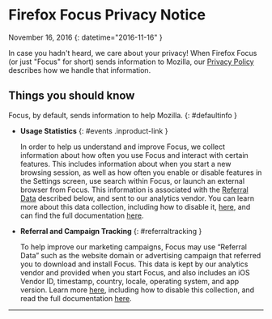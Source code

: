 # Firefox Focus Privacy Notice

November 16, 2016
{: datetime="2016-11-16" }

In case you hadn't heard, we care about your privacy! When Firefox Focus (or just "Focus" for short) sends information to Mozilla, our [Privacy Policy](https://www.mozilla.org/privacy/) describes how we handle that information.

## Things you should know

Focus, by default, sends information to help Mozilla.
{: #defaultinfo }

* **Usage Statistics**
{: #events .inproduct-link }

	In order to help us understand and improve Focus, we collect information about how often you use Focus and interact with certain features. This includes information about when you start a new browsing session, as well as how often you enable or disable features in the Settings screen, use search within Focus, or launch an external browser from Focus. This information is associated with the [Referral Data](#referraltracking) described below, and sent to our analytics vendor. You can learn more about this data collection, including how to disable it, [here](https://support.mozilla.org/kb/send-anonymous-usage-data-firefox-mobile-devices), and can find the full documentation [here](https://github.com/mozilla-mobile/focus/wiki/Install-and-event-tracking-with-the-Adjust-SDK).

* **Referral and Campaign Tracking**
{: #referraltracking }

	To help improve our marketing campaigns, Focus may use “Referral Data” such as the website domain or advertising campaign that referred you to download and install Focus. This data is kept by our analytics vendor and provided when you start Focus, and also includes an iOS Vendor ID, timestamp, country, locale, operating system, and app version. Learn more [here](https://support.mozilla.org/kb/send-anonymous-usage-data-firefox-mobile-devices), including how to disable this collection, and read the full documentation [here](https://github.com/mozilla-mobile/focus/wiki/Install-and-event-tracking-with-the-Adjust-SDK).

---------------------------------------


